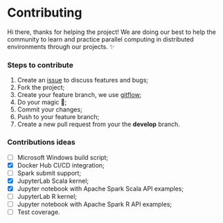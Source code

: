 # Contributing

Hi there, thanks for helping the project! We are doing our best to help the community to learn and practice
parallel computing in distributed environments through our projects. :sparkles:

### Steps to contribute

1. Create an [issue](https://github.com/andre-marcos-perez/spark-standalone-cluster-on-docker/issues) to discuss features and bugs;
2. Fork the project;
3. Create your feature branch, we use [gitflow](https://github.com/nvie/gitflow);
4. Do your magic :rainbow:;
5. Commit your changes;
6. Push to your feature branch;
7. Create a new pull request from your  the **develop** branch.

### Contributions ideas

- [ ] Microsoft Windows build script;
- [x] Docker Hub CI/CD integration;
- [ ] Spark submit support;
- [x] JupyterLab Scala kernel;
- [x] Jupyter notebook with Apache Spark Scala API examples;
- [ ] JupyterLab R kernel;
- [ ] Jupyter notebook with Apache Spark R API examples;
- [ ] Test coverage.